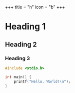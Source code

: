 +++
title = "h"
icon = "b"
+++

# Heading 1
## Heading 2
### Heading 3
```c
#include <stdio.h>

int main() {
    printf("Hello, World!\n");
}
```

